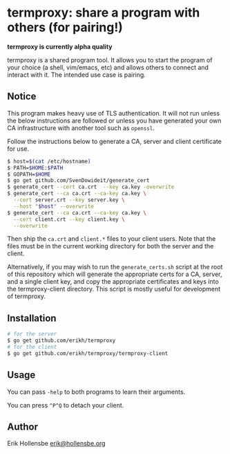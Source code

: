 # termproxy: share a program with others (for pairing!)

**termproxy is currently alpha quality**

termproxy is a shared program tool. It allows you to start the program of your
choice (a shell, vim/emacs, etc) and allows others to connect and interact with
it. The intended use case is pairing.

## Notice

This program makes heavy use of TLS authentication. It will not run unless
the below instructions are followed or unless you have generated your own CA
infrastructure with another tool such as `openssl`.

Follow the instructions below to generate a CA, server and client certificate
for use.

```bash
$ host=$(cat /etc/hostname)
$ PATH=$HOME:$PATH
$ GOPATH=$HOME
$ go get github.com/SvenDowideit/generate_cert
$ generate_cert --cert ca.crt  --key ca.key -overwrite
$ generate_cert --ca ca.crt --ca-key ca.key \
  --cert server.crt --key server.key \
  --host "$host" --overwrite
$ generate_cert --ca ca.crt --ca-key ca.key \
  --cert client.crt --key client.key \
  --overwrite
```

Then ship the `ca.crt` and `client.*` files to your client users. Note that the
files must be in the current working directory for both the server and the
client.

Alternatively, if you may wish to run the `generate_certs.sh` script at the
root of this repository which will generate the appropriate certs for a CA,
server, and a single client key, and copy the appropriate certificates and keys
into the termproxy-client directory. This script is mostly useful for
development of termproxy.

## Installation

```bash
# for the server
$ go get github.com/erikh/termproxy
# for the client
$ go get github.com/erikh/termproxy/termproxy-client
```

## Usage

You can pass `-help` to both programs to learn their arguments.

You can press `^P^Q` to detach your client.

## Author

Erik Hollensbe <erik@hollensbe.org>
